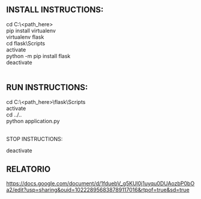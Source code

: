 INSTALL INSTRUCTIONS: <br>
-------------------
cd C:\\<path_here> <br>
pip install virtualenv <br>
virtualenv flask <br>
cd flask\Scripts <br>
activate <br>
python -m pip install flask <br>
deactivate <br> <br>

RUN INSTRUCTIONS: <br>
-----------------
cd C:\\<path_here>\flask\Scripts <br>
activate <br> 
cd ../.. <br>
python application.py <br> <br>

STOP INSTRUCTIONS: <br>

deactivate


RELATORIO
----------
https://docs.google.com/document/d/1fduebV_g5KUl0j1uyqu0DUAozbP0bOa2/edit?usp=sharing&ouid=102228956838789117016&rtpof=true&sd=true
